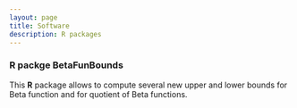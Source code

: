 ```yaml
---
layout: page
title: Software
description: R packages
---
```


### R packge <a style="text-decoration:none" href="https://github.com/suthakaranr/IneqBetaFun" target="_blank" rel="noopener noreferrer">BetaFunBounds</a> 
This **R** package allows to compute several new upper and lower bounds for Beta function and for quotient of Beta functions.


 

